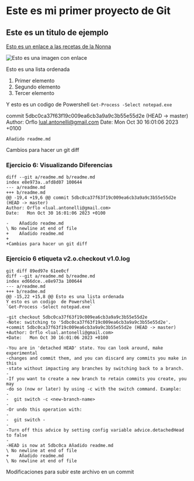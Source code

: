 # Este es mi primer proyecto de Git

## Este es un titulo de ejemplo

[Esto es un enlace a las recetas de la Nonna](https://lanonnarecipes.onrender.com/)

![Esto es una imagen con enlace](https://hips.hearstapps.com/hmg-prod/images/hand-dipping-turkish-flatbread-into-hummus-royalty-free-image-1637582505.jpg?crop=1xw:0.49976xh;center,top&resize=1200:*)

Esto es una lista ordenada

1. Primer elemento
2. Segundo elemento
3. Tercer elemento

Y esto es un codigo  de Powershell
`Get-Process -Select notepad.exe`

commit 5dbc0ca37f63f19c009ea6cb3a9a9c3b55e55d2e (HEAD -> master)
Author: Orflo <lual.antonelli@gmail.com>
Date:   Mon Oct 30 16:01:06 2023 +0100

    Añadido readme.md

Cambios para hacer un git diff

### Ejercicio 6: Visualizando Diferencias

    diff --git a/readme.md b/readme.md
    index e8e973a..afd8d07 100644
    --- a/readme.md
    +++ b/readme.md
    @@ -19,4 +19,6 @@ commit 5dbc0ca37f63f19c009ea6cb3a9a9c3b55e55d2e (HEAD -> master)
    Author: Orflo <lual.antonelli@gmail.com>
    Date:   Mon Oct 30 16:01:06 2023 +0100

    -    Añadido readme.md
    \ No newline at end of file
    +    Añadido readme.md
    +
    +Cambios para hacer un git diff

### Ejercicio 6 etiqueta v2.o.checkout v1.0.log
    git diff 89ed97e 61ee0cf
    diff --git a/readme.md b/readme.md
    index ed66dce..e8e973a 100644
    --- a/readme.md
    +++ b/readme.md
    @@ -15,22 +15,8 @@ Esto es una lista ordenada
    Y esto es un codigo  de Powershell
    `Get-Process -Select notepad.exe`

    -git checkout 5dbc0ca37f63f19c009ea6cb3a9a9c3b55e55d2e
    -Note: switching to '5dbc0ca37f63f19c009ea6cb3a9a9c3b55e55d2e'.
    +commit 5dbc0ca37f63f19c009ea6cb3a9a9c3b55e55d2e (HEAD -> master)
    +Author: Orflo <lual.antonelli@gmail.com>
    +Date:   Mon Oct 30 16:01:06 2023 +0100

    -You are in 'detached HEAD' state. You can look around, make experimental
    -changes and commit them, and you can discard any commits you make in this
    -state without impacting any branches by switching back to a branch.
    -
    -If you want to create a new branch to retain commits you create, you may
    -do so (now or later) by using -c with the switch command. Example:
    -
    -  git switch -c <new-branch-name>
    -
    -Or undo this operation with:
    -
    -  git switch -
    -
    -Turn off this advice by setting config variable advice.detachedHead to false
    -
    -HEAD is now at 5dbc0ca Añadido readme.md
    \ No newline at end of file
    +    Añadido readme.md
    \ No newline at end of file

Modificaciones para subir este archivo en un commit